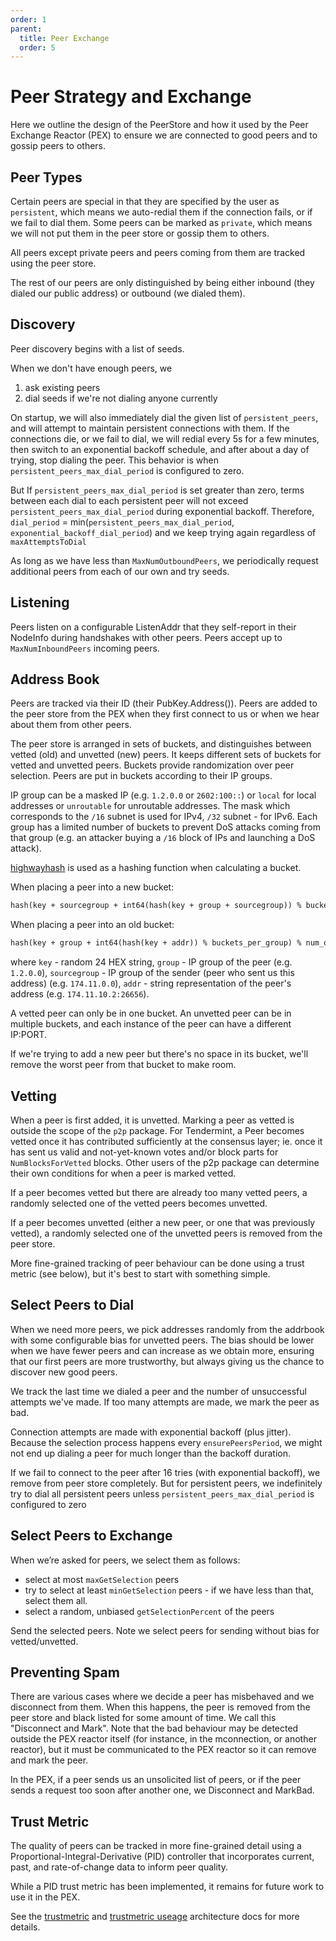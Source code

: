 ```yaml
---
order: 1
parent:
  title: Peer Exchange
  order: 5
---
```


# Peer Strategy and Exchange

Here we outline the design of the PeerStore
and how it used by the Peer Exchange Reactor (PEX) to ensure we are connected
to good peers and to gossip peers to others.

## Peer Types

Certain peers are special in that they are specified by the user as `persistent`,
which means we auto-redial them if the connection fails, or if we fail to dial
them.
Some peers can be marked as `private`, which means
we will not put them in the peer store or gossip them to others.

All peers except private peers and peers coming from them are tracked using the
peer store.

The rest of our peers are only distinguished by being either
inbound (they dialed our public address) or outbound (we dialed them).

## Discovery

Peer discovery begins with a list of seeds.

When we don't have enough peers, we

1. ask existing peers
2. dial seeds if we're not dialing anyone currently

On startup, we will also immediately dial the given list of `persistent_peers`,
and will attempt to maintain persistent connections with them. If the
connections die, or we fail to dial, we will redial every 5s for a few minutes,
then switch to an exponential backoff schedule, and after about a day of
trying, stop dialing the peer. This behavior is when `persistent_peers_max_dial_period` is configured to zero.

But If `persistent_peers_max_dial_period` is set greater than zero, terms between each dial to each persistent peer
will not exceed `persistent_peers_max_dial_period` during exponential backoff.
Therefore, `dial_period` = min(`persistent_peers_max_dial_period`, `exponential_backoff_dial_period`)
and we keep trying again regardless of `maxAttemptsToDial`

As long as we have less than `MaxNumOutboundPeers`, we periodically request
additional peers from each of our own and try seeds.

## Listening

Peers listen on a configurable ListenAddr that they self-report in their
NodeInfo during handshakes with other peers. Peers accept up to
`MaxNumInboundPeers` incoming peers.

## Address Book

Peers are tracked via their ID (their PubKey.Address()).
Peers are added to the peer store from the PEX when they first connect to us or
when we hear about them from other peers.

The peer store is arranged in sets of buckets, and distinguishes between
vetted (old) and unvetted (new) peers. It keeps different sets of buckets for
vetted and unvetted peers. Buckets provide randomization over peer selection.
Peers are put in buckets according to their IP groups.

IP group can be a masked IP (e.g. `1.2.0.0` or `2602:100::`) or `local` for
local addresses or `unroutable` for unroutable addresses. The mask which
corresponds to the `/16` subnet is used for IPv4, `/32` subnet - for IPv6.
Each group has a limited number of buckets to prevent DoS attacks coming from
that group (e.g. an attacker buying a `/16` block of IPs and launching a DoS
attack).

[highwayhash](https://arxiv.org/abs/1612.06257) is used as a hashing function
when calculating a bucket.

When placing a peer into a new bucket:

```md
hash(key + sourcegroup + int64(hash(key + group + sourcegroup)) % bucket_per_group) % num_new_buckets
```

When placing a peer into an old bucket:

```md
hash(key + group + int64(hash(key + addr)) % buckets_per_group) % num_old_buckets
```

where `key` - random 24 HEX string, `group` - IP group of the peer (e.g. `1.2.0.0`),
`sourcegroup` - IP group of the sender (peer who sent us this address) (e.g. `174.11.0.0`),
`addr` - string representation of the peer's address (e.g. `174.11.10.2:26656`).

A vetted peer can only be in one bucket. An unvetted peer can be in multiple buckets, and
each instance of the peer can have a different IP:PORT.

If we're trying to add a new peer but there's no space in its bucket, we'll
remove the worst peer from that bucket to make room.

## Vetting

When a peer is first added, it is unvetted.
Marking a peer as vetted is outside the scope of the `p2p` package.
For Tendermint, a Peer becomes vetted once it has contributed sufficiently
at the consensus layer; ie. once it has sent us valid and not-yet-known
votes and/or block parts for `NumBlocksForVetted` blocks.
Other users of the p2p package can determine their own conditions for when a peer is marked vetted.

If a peer becomes vetted but there are already too many vetted peers,
a randomly selected one of the vetted peers becomes unvetted.

If a peer becomes unvetted (either a new peer, or one that was previously vetted),
a randomly selected one of the unvetted peers is removed from the peer store.

More fine-grained tracking of peer behaviour can be done using
a trust metric (see below), but it's best to start with something simple.

## Select Peers to Dial

When we need more peers, we pick addresses randomly from the addrbook with some
configurable bias for unvetted peers. The bias should be lower when we have
fewer peers and can increase as we obtain more, ensuring that our first peers
are more trustworthy, but always giving us the chance to discover new good
peers.

We track the last time we dialed a peer and the number of unsuccessful attempts
we've made. If too many attempts are made, we mark the peer as bad.

Connection attempts are made with exponential backoff (plus jitter). Because
the selection process happens every `ensurePeersPeriod`, we might not end up
dialing a peer for much longer than the backoff duration.

If we fail to connect to the peer after 16 tries (with exponential backoff), we
remove from peer store completely. But for persistent peers, we indefinitely try to
dial all persistent peers unless `persistent_peers_max_dial_period` is configured to zero

## Select Peers to Exchange

When we’re asked for peers, we select them as follows:

- select at most `maxGetSelection` peers
- try to select at least `minGetSelection` peers - if we have less than that, select them all.
- select a random, unbiased `getSelectionPercent` of the peers

Send the selected peers. Note we select peers for sending without bias for vetted/unvetted.

## Preventing Spam

There are various cases where we decide a peer has misbehaved and we disconnect from them.
When this happens, the peer is removed from the peer store and black listed for
some amount of time. We call this "Disconnect and Mark".
Note that the bad behaviour may be detected outside the PEX reactor itself
(for instance, in the mconnection, or another reactor), but it must be communicated to the PEX reactor
so it can remove and mark the peer.

In the PEX, if a peer sends us an unsolicited list of peers,
or if the peer sends a request too soon after another one,
we Disconnect and MarkBad.

## Trust Metric

The quality of peers can be tracked in more fine-grained detail using a
Proportional-Integral-Derivative (PID) controller that incorporates
current, past, and rate-of-change data to inform peer quality.

While a PID trust metric has been implemented, it remains for future work
to use it in the PEX.

See the [trustmetric](https://github.com/tendermint/tendermint/blob/v0.36.x/docs/architecture/adr-006-trust-metric.md)
and [trustmetric useage](https://github.com/tendermint/tendermint/blob/v0.36.x/docs/architecture/adr-007-trust-metric-usage.md)
architecture docs for more details.





<!-- todo: diagrams!!! -->
